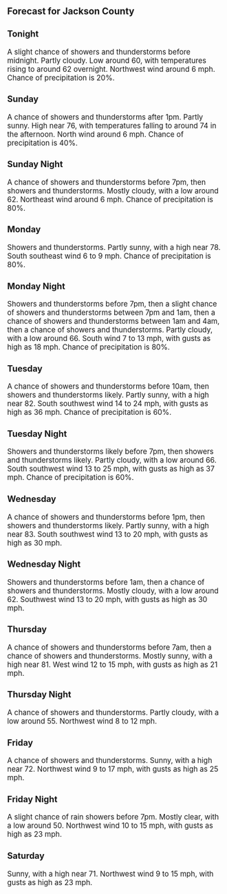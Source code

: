 <div>
   <h2>Forecast for Jackson County</h2>
   <p>
      <div style="font-size:120%">
         <h3>Tonight</h3>A slight chance of showers and thunderstorms before midnight. Partly cloudy. Low around 60, with temperatures rising to around
         62 overnight. Northwest wind around 6 mph. Chance of precipitation is 20%.<br></div>
   </p>
   <p>
      <div style="font-size:120%">
         <h3>Sunday</h3>A chance of showers and thunderstorms after 1pm. Partly sunny. High near 76, with temperatures falling to around 74 in the
         afternoon. North wind around 6 mph. Chance of precipitation is 40%.<br></div>
   </p>
   <p>
      <div style="font-size:120%">
         <h3>Sunday Night</h3>A chance of showers and thunderstorms before 7pm, then showers and thunderstorms. Mostly cloudy, with a low around 62. Northeast
         wind around 6 mph. Chance of precipitation is 80%.<br></div>
   </p>
   <p>
      <div style="font-size:120%">
         <h3>Monday</h3>Showers and thunderstorms. Partly sunny, with a high near 78. South southeast wind 6 to 9 mph. Chance of precipitation is
         80%.<br></div>
   </p>
   <p>
      <div style="font-size:120%">
         <h3>Monday Night</h3>Showers and thunderstorms before 7pm, then a slight chance of showers and thunderstorms between 7pm and 1am, then a chance
         of showers and thunderstorms between 1am and 4am, then a chance of showers and thunderstorms. Partly cloudy, with a low around
         66. South wind 7 to 13 mph, with gusts as high as 18 mph. Chance of precipitation is 80%.<br></div>
   </p>
   <p>
      <div style="font-size:120%">
         <h3>Tuesday</h3>A chance of showers and thunderstorms before 10am, then showers and thunderstorms likely. Partly sunny, with a high near 82.
         South southwest wind 14 to 24 mph, with gusts as high as 36 mph. Chance of precipitation is 60%.<br></div>
   </p>
   <p>
      <div style="font-size:120%">
         <h3>Tuesday Night</h3>Showers and thunderstorms likely before 7pm, then showers and thunderstorms likely. Partly cloudy, with a low around 66. South
         southwest wind 13 to 25 mph, with gusts as high as 37 mph. Chance of precipitation is 60%.<br></div>
   </p>
   <p>
      <div style="font-size:120%">
         <h3>Wednesday</h3>A chance of showers and thunderstorms before 1pm, then showers and thunderstorms likely. Partly sunny, with a high near 83.
         South southwest wind 13 to 20 mph, with gusts as high as 30 mph.<br></div>
   </p>
   <p>
      <div style="font-size:120%">
         <h3>Wednesday Night</h3>Showers and thunderstorms before 1am, then a chance of showers and thunderstorms. Mostly cloudy, with a low around 62. Southwest
         wind 13 to 20 mph, with gusts as high as 30 mph.<br></div>
   </p>
   <p>
      <div style="font-size:120%">
         <h3>Thursday</h3>A chance of showers and thunderstorms before 7am, then a chance of showers and thunderstorms. Mostly sunny, with a high near
         81. West wind 12 to 15 mph, with gusts as high as 21 mph.<br></div>
   </p>
   <p>
      <div style="font-size:120%">
         <h3>Thursday Night</h3>A chance of showers and thunderstorms. Partly cloudy, with a low around 55. Northwest wind 8 to 12 mph.<br></div>
   </p>
   <p>
      <div style="font-size:120%">
         <h3>Friday</h3>A chance of showers and thunderstorms. Sunny, with a high near 72. Northwest wind 9 to 17 mph, with gusts as high as 25 mph.<br></div>
   </p>
   <p>
      <div style="font-size:120%">
         <h3>Friday Night</h3>A slight chance of rain showers before 7pm. Mostly clear, with a low around 50. Northwest wind 10 to 15 mph, with gusts as
         high as 23 mph.<br></div>
   </p>
   <p>
      <div style="font-size:120%">
         <h3>Saturday</h3>Sunny, with a high near 71. Northwest wind 9 to 15 mph, with gusts as high as 23 mph.<br></div>
   </p>
</div>